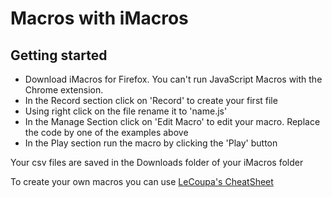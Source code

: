 # Macros with iMacros

## Getting started 
* Download iMacros for Firefox. You can't run JavaScript Macros with the Chrome extension.
* In the Record section click on 'Record' to create your first file
* Using right click on the file rename it to 'name.js'
* In the Manage Section click on 'Edit Macro' to edit your macro. Replace the code by one of the examples above
* In the Play section run the macro by clicking the 'Play' button

Your csv files are saved in the Downloads folder of your iMacros folder


To create your own macros you can use [LeCoupa's CheatSheet](https://gist.github.com/LeCoupa/4d87296efe4266505acb)
